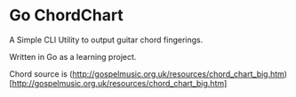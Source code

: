 # Go ChordChart

A Simple CLI Utility to output guitar chord fingerings.

Written in Go as a learning project.

Chord source is (http://gospelmusic.org.uk/resources/chord_chart_big.htm)[http://gospelmusic.org.uk/resources/chord_chart_big.htm]
